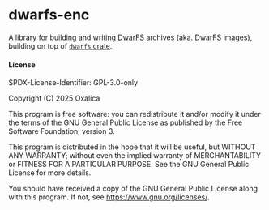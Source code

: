 # dwarfs-enc

A library for building and writing [DwarFS][dwarfs] archives (aka. DwarFS images),
building on top of [`dwarfs` crate][dwarfs-rs].

[dwarfs]: https://github.com/mhx/dwarfs
[dwarfs-rs]: https://crates.io/crates/dwarfs

#### License

SPDX-License-Identifier: GPL-3.0-only

Copyright (C) 2025 Oxalica

This program is free software: you can redistribute it and/or modify it under the terms of the GNU General Public License as published by the Free Software Foundation, version 3.

This program is distributed in the hope that it will be useful, but WITHOUT ANY WARRANTY; without even the implied warranty of MERCHANTABILITY or FITNESS FOR A PARTICULAR PURPOSE. See the GNU General Public License for more details.

You should have received a copy of the GNU General Public License along with this program. If not, see <https://www.gnu.org/licenses/>. 
